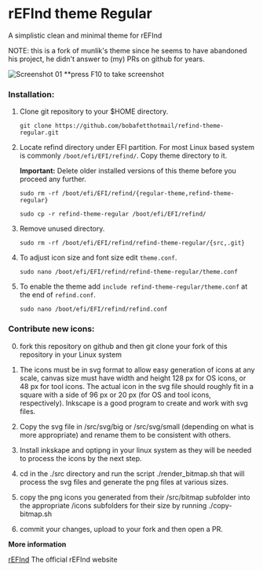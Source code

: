 # rEFInd theme Regular

A simplistic clean and minimal theme for rEFInd

NOTE: this is a fork of munlik's theme since he seems to have abandoned his project, he didn't answer to (my) PRs on github for years.

![Screenshot 01](http://i.imgur.com/wQQ5OiQ.png)
**press F10 to take screenshot


### Installation:

1. Clone git repository to your $HOME directory.
   ```
   git clone https://github.com/bobafetthotmail/refind-theme-regular.git
   ```

2. Locate refind directory under EFI partition. For most Linux based system is commonly `/boot/efi/EFI/refind/`. Copy theme directory to it.

   **Important:** Delete older installed versions of this theme before you proceed any further.

   ```
   sudo rm -rf /boot/efi/EFI/refind/{regular-theme,refind-theme-regular}
   ```
   ```
   sudo cp -r refind-theme-regular /boot/efi/EFI/refind/
   ```
3. Remove unused directory.
   ```
   sudo rm -rf /boot/efi/EFI/refind/refind-theme-regular/{src,.git}
   ```

4. To adjust icon size and font size edit `theme.conf`.
   ```
   sudo nano /boot/efi/EFI/refind/refind-theme-regular/theme.conf
   ```

5. To enable the theme add `include refind-theme-regular/theme.conf` at the end of `refind.conf`.
   ```
   sudo nano /boot/efi/EFI/refind/refind.conf
   ```

### Contribute new icons:

0. fork this repository on github and then git clone your fork of this repository in your Linux system

1. The icons must be in svg format to allow easy generation of icons at any scale, canvas size must have width and height 128 px for OS icons, or 48 px for tool icons. The actual icon in the svg file should roughly fit in a square with a side of 96 px or 20 px (for OS and tool icons, respectively). Inkscape is a good program to create and work with svg files.

2. Copy the svg file in /src/svg/big or /src/svg/small (depending on what is more appropriate) and rename them to be consistent with others.

3. Install inkskape and optipng in your linux system as they will be needed to process the icons by the next step.

4. cd in the ./src directory and run the script ./render_bitmap.sh that will process the svg files and generate the png files at various sizes.

5. copy the png icons you generated from their /src/bitmap subfolder into the appropriate /icons subfolders for their size by running ./copy-bitmap.sh

6. commit your changes, upload to your fork and then open a PR.

**More information**

[rEFInd](http://www.rodsbooks.com/refind/) The official rEFInd website
